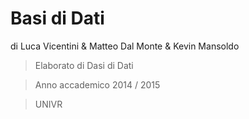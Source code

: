# Basi di Dati
di Luca Vicentini & Matteo Dal Monte & Kevin Mansoldo

> Elaborato di Dasi di Dati

> Anno accademico 2014 / 2015

> UNIVR

